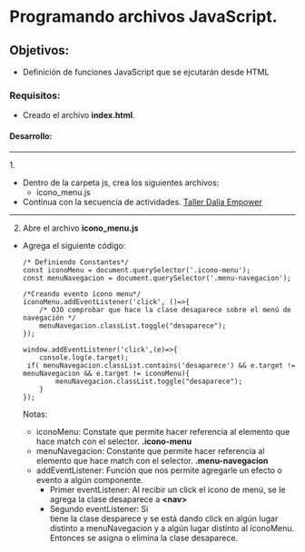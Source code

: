 # Programando archivos JavaScript.

## Objetivos: 
  - Definición de funciones JavaScript que se ejcutarán desde HTML
  
### Requisitos:
  - Creado el archivo <b>index.html</b>.
  
#### Desarrollo:

<hr>
1. 

- Dentro de la carpeta js, crea los siguientes archivos:
  - icono_menu.js
- Continua con la secuencia de actividades. [Taller Dalia Empower](../../../)
<hr>

2. Abre el archivo <b>icono_menu.js</b>
  
  - Agrega el siguiente código:
  
        /* Definiendo Constantes*/
        const iconoMenu = document.querySelector('.icono-menu');
        const menuNavegacion = document.querySelector('.menu-navegacion');

        /*Creando evento ícono menu*/
        iconoMenu.addEventListener('click', ()=>{
            /* OJO comprobar que hace la clase desaparece sobre el menú de navegación */
            menuNavegacion.classList.toggle("desaparece");
        });

        window.addEventListener('click',(e)=>{
            console.log(e.target);
         if( menuNavegacion.classList.contains('desaparece') && e.target != menuNavegacion && e.target != iconoMenu){
                menuNavegacion.classList.toggle("desaparece");
            }
        });
        
    Notas:
      - iconoMenu: Constate que permite hacer referencia al elemento que hace match con el selector. <b>.icono-menu</b>
      - menuNavegacion: Constante que permite hacer referencia al elemento que hace match con el selector. <b>.menu-navegacion</b>
      - addEventListener: Función que nos permite agregarle un efecto o evento a algún componente.
        - Primer eventListener: Al recibir un click el ícono de menú, se le agrega la clase desaparece a <b>\<nav></b>
        - Segundo eventListener: Si <nav> tiene la clase desparece y se está dando click en algún lugar distinto a menuNavegacion y a algún lugar distinto al íconoMenu. Entonces se asigna o elimina la clase desaparece.
 
